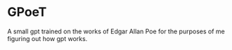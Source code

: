 # GPoeT
A small gpt trained on the works of Edgar Allan Poe for the purposes of me figuring out how gpt works.

